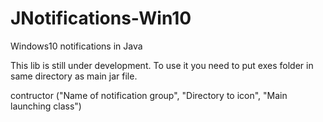 # JNotifications-Win10
Windows10 notifications in Java

This lib is still under development.
To use it you need to put exes folder in same directory as main jar file.

contructor
  ("Name of notification group", "Directory to icon", "Main launching class")
